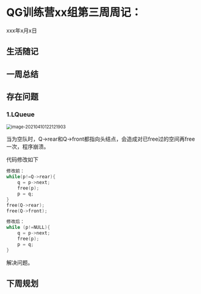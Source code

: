 # QG训练营xx组第三周周记：
xxx年x月x日

## 生活随记



## 一周总结



## 存在问题

### 1.LQueue

<img src="https://horacehhtbucket.oss-cn-guangzhou.aliyuncs.com/img/image-20210410122121903.png" alt="image-20210410122121903" style="zoom: 80%;" />

当为空队时，Q->rear和Q->front都指向头结点，会造成对已free过的空间再free一次，程序崩溃。

代码修改如下

```c
修改前：
while(p!=Q->rear){
    q = p->next;
    free(p);
    p = q;
}
free(Q->rear);
free(Q->front);

修改后：
while (p!=NULL){
    q = p->next;
    free(p);            
    p = q;
}
```

解决问题。

## 下周规划



